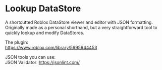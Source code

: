 # Lookup DataStore

A shortcutted Roblox DataStore viewer and editor with JSON formatting. \
Originally made as a personal shorthand, but a very straightforward tool to quickly lookup and modify DataStores.

The plugin: \
https://www.roblox.com/library/5995944453

JSON tools you can use: \
JSON Validator: https://jsonlint.com/

